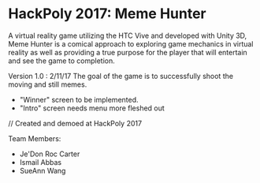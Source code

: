 # HackPoly 2017: Meme Hunter

A  virtual reality game utilizing the HTC Vive and developed with Unity 3D, Meme Hunter is a comical approach to exploring game mechanics in virtual reality as well as providing a true purpose for the player that will entertain and see the game to completion.

Version 1.0 : 2/11/17
The goal of the game is to successfully shoot the moving and still memes. 
- "Winner" screen to be implemented. 
- "Intro" screen needs menu more fleshed out

// Created and demoed at HackPoly 2017

Team Members:
* Je'Don Roc Carter
* Ismail Abbas
* SueAnn Wang



